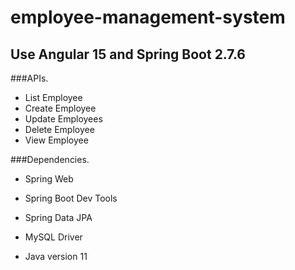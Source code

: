 # employee-management-system

## Use Angular 15 and Spring Boot 2.7.6
###APIs.
- List Employee
- Create Employee
- Update Employees
- Delete Employee
- View Employee

###Dependencies.
- Spring Web
- Spring Boot Dev Tools
- Spring Data JPA
- MySQL Driver

- Java version 11
